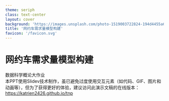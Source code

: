 ```yaml
---
theme: seriph
class: text-center
layout: cover
background: 'https://images.unsplash.com/photo-1519003722824-194d4455a60c?auto=format&fit=crop&w=1920&q=80'
title: '网约车需求量模型构建'
favicon: '/favicon.svg'
---
```


<style>
.slidev-layout {
  background-image: url('https://images.unsplash.com/photo-1519003722824-194d4455a60c?auto=format&fit=crop&w=1920&q=80');
  background-size: cover;
  background-position: center;
}

.tree-animation {
  position: relative;
  width: 100%;
  height: 100%;
}

.tree-animation img {
  position: absolute;
  top: 0;
  left: 0;
  opacity: 0;
  transition: opacity 0.5s ease-in-out;
}

.tree-animation img.active {
  opacity: 1;
}
</style>

<div class="absolute top-50 left-1/2 transform -translate-x-1/2 w-full">
  <h1 class="text-6xl font-bold mb-16 text-white">网约车需求量模型构建</h1>
  <div class="text-2xl text-gray-200 mb-4">数据科学概论大作业</div>
</div>

<div class="abs-br m-6 flex gap-2">
  <a href="https://github.com" target="_blank" alt="GitHub"
    class="text-xl slidev-icon-btn opacity-50 !border-none !hover:text-white">
    <carbon-logo-github />
  </a>
</div>

<div class="absolute bottom-8 left-1/2 transform -translate-x-1/2 text-sm text-gray-300 max-w-2xl text-center italic">
  本PPT使用Slidev技术制作，虽已避免过度使用交互元素（如代码、GIF、图片和动画等），但为了获得更好的体验，建议访问此演示文稿的在线版本：<a href="https://katrien2426.github.io/tnp" target="_blank" class="text-blue-300 hover:text-blue-200 underline">https://katrien2426.github.io/tnp</a>
</div>